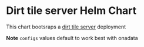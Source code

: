 # Dirt tile server Helm Chart

This chart bootsraps a [dirt tile server](https://github.com/onaio/dirt-simple-postgis-http-api) deployment

**Note** `configs` values default to work best with onadata

